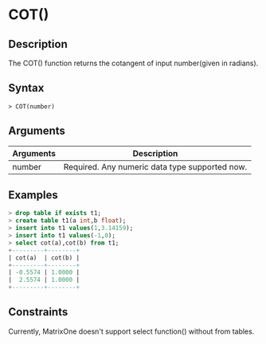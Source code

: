 # **COT()**

## **Description**

The COT() function returns the cotangent of input number(given in radians).

## **Syntax**

```
> COT(number)
```

## **Arguments**

|  Arguments   | Description  |
|  ----  | ----  |
| number | Required. Any numeric data type supported now. |

## **Examples**

```sql
> drop table if exists t1;
> create table t1(a int,b float);
> insert into t1 values(1,3.14159);
> insert into t1 values(-1,0);
> select cot(a),cot(b) from t1;
+---------+--------+
| cot(a)  | cot(b) |
+---------+--------+
| -0.5574 | 1.0000 |
|  2.5574 | 1.0000 |
+---------+--------+
```

## Constraints

Currently, MatrixOne doesn't support select function() without from tables.
